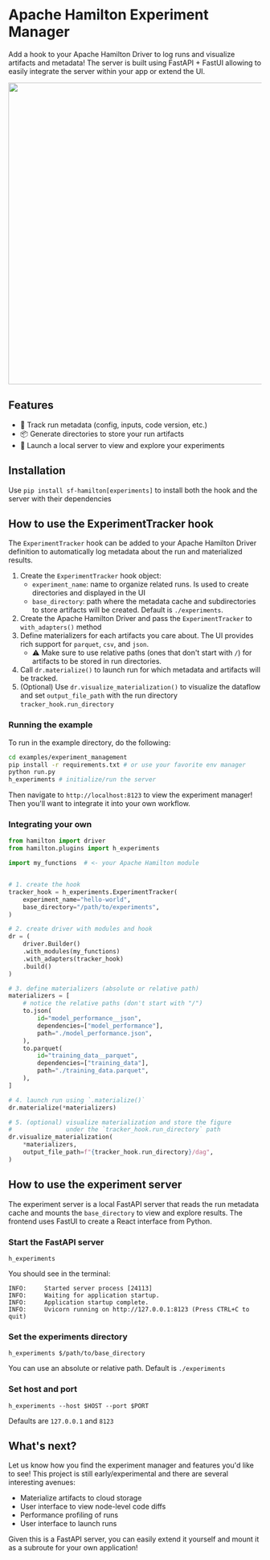 # Apache Hamilton Experiment Manager

Add a hook to your Apache Hamilton Driver to log runs and visualize artifacts and metadata! The server is built using FastAPI + FastUI allowing to easily integrate the server within your app or extend the UI.

<p align="center">
    <img src="./showcase.gif" height=600, width=auto/>
</p>

## Features
- 📝 Track run metadata (config, inputs, code version, etc.)
- 📦 Generate directories to store your run artifacts
- 📡 Launch a local server to view and explore your experiments

## Installation
Use `pip install sf-hamilton[experiments]` to install both the hook and the server with their dependencies

## How to use the ExperimentTracker hook
The `ExperimentTracker` hook can be added to your Apache Hamilton Driver definition to automatically log metadata about the run and materialized results.

1. Create the `ExperimentTracker` hook object:
    - `experiment_name`: name to organize related runs. Is used to create directories and displayed in the UI
    - `base_directory`: path where the metadata cache and subdirectories to store artifacts will be created. Default is `./experiments`.
2. Create the Apache Hamilton Driver and pass the `ExperimentTracker` to `with_adapters()` method
3. Define materializers for each artifacts you care about. The UI provides rich support for `parquet`, `csv`, and `json`.
    - ⚠ Make sure to use relative paths (ones that don't start with `/`) for artifacts to be stored in run directories.
4. Call `dr.materialize()` to launch run for which metadata and artifacts will be tracked.
5. (Optional) Use `dr.visualize_materialization()` to visualize the dataflow and set `output_file_path` with the run directory `tracker_hook.run_directory`

### Running the example

To run in the example directory, do the following:

```bash
cd examples/experiment_management
pip install -r requirements.txt # or use your favorite env manager
python run.py
h_experiments # initialize/run the server
```

Then navigate to `http://localhost:8123` to view the experiment manager! Then you'll want to integrate it into your own workflow.

### Integrating your own
```python
from hamilton import driver
from hamilton.plugins import h_experiments

import my_functions  # <- your Apache Hamilton module


# 1. create the hook
tracker_hook = h_experiments.ExperimentTracker(
    experiment_name="hello-world",
    base_directory="/path/to/experiments",
)

# 2. create driver with modules and hook
dr = (
    driver.Builder()
    .with_modules(my_functions)
    .with_adapters(tracker_hook)
    .build()
)

# 3. define materializers (absolute or relative path)
materializers = [
    # notice the relative paths (don't start with "/")
    to.json(
        id="model_performance__json",
        dependencies=["model_performance"],
        path="./model_performance.json",
    ),
    to.parquet(
        id="training_data__parquet",
        dependencies=["training_data"],
        path="./training_data.parquet",
    ),
]

# 4. launch run using `.materialize()`
dr.materialize(*materializers)

# 5. (optional) visualize materialization and store the figure
#               under the `tracker_hook.run_directory` path
dr.visualize_materialization(
    *materializers,
    output_file_path=f"{tracker_hook.run_directory}/dag",
)
```

## How to use the experiment server
The experiment server is a local FastAPI server that reads the run metadata cache and mounts the `base_directory` to view and explore results. The frontend uses FastUI to create a React interface from Python.

### Start the FastAPI server
```
h_experiments
```

You should see in the terminal:
```
INFO:     Started server process [24113]
INFO:     Waiting for application startup.
INFO:     Application startup complete.
INFO:     Uvicorn running on http://127.0.0.1:8123 (Press CTRL+C to quit)
```
### Set the experiments directory
```
h_experiments $/path/to/base_directory
```

You can use an absolute or relative path. Default is `./experiments`

### Set host and port
```
h_experiments --host $HOST --port $PORT
```
Defaults are `127.0.0.1` and `8123`

## What's next?
Let us know how you find the experiment manager and features you'd like to see! This project is still early/experimental and there are several interesting avenues:
- Materialize artifacts to cloud storage
- User interface to view node-level code diffs
- Performance profiling of runs
- User interface to launch runs

Given this is a FastAPI server, you can easily extend it yourself and mount it as a subroute for your own application!
